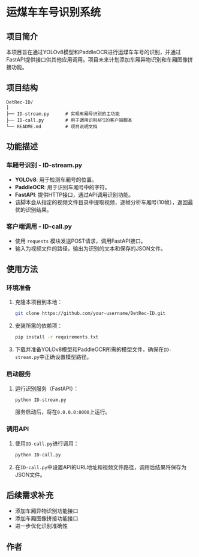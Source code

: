 
# 运煤车车号识别系统


## 项目简介

本项目旨在通过YOLOv8模型和PaddleOCR进行运煤车车号的识别，并通过FastAPI提供接口供其他应用调用。项目未来计划添加车厢异物识别和车厢图像拼接功能。

## 项目结构

```
DetRec-ID/
│
├── ID-stream.py      # 实现车厢号识别的主功能
├── ID-call.py        # 用于调用识别API的客户端脚本
└── README.md         # 项目说明文档
```

## 功能描述

### 车厢号识别 - ID-stream.py

- **YOLOv8**: 用于检测车厢号的位置。
- **PaddleOCR**: 用于识别车厢号中的字符。
- **FastAPI**: 提供HTTP接口，通过API调用识别功能。
- 该脚本会从指定的视频文件目录中提取视频，逐帧分析车厢号(10帧），返回最优的识别结果。

### 客户端调用 - ID-call.py

- 使用 `requests` 模块发送POST请求，调用FastAPI接口。
- 输入为视频文件的路径，输出为识别的文本和保存的JSON文件。

## 使用方法

### 环境准备

1. 克隆本项目到本地：

    ```bash
    git clone https://github.com/your-username/DetRec-ID.git
    ```

2. 安装所需的依赖项：

    ```bash
    pip install -r requirements.txt
    ```

3. 下载并准备YOLOv8模型和PaddleOCR所需的模型文件，确保在`ID-stream.py`中正确设置模型路径。

### 启动服务

1. 运行识别服务（FastAPI）：

    ```bash
    python ID-stream.py
    ```

    服务启动后，将在`0.0.0.0:8000`上运行。

### 调用API

1. 使用`ID-call.py`进行调用：

    ```bash
    python ID-call.py
    ```

2. 在`ID-call.py`中设置API的URL地址和视频文件路径，调用后结果将保存为JSON文件。

## 后续需求补充

- 添加车厢异物识别功能接口
- 添加车厢图像拼接功能接口
- 进一步优化识别准确性

## 作者

